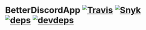 # BetterDiscordApp [![Travis][build-badge]][build] [![Snyk][snyk-badge]][snyk-url] [![deps][deps-badge]][deps-url] [![devdeps][devdeps-badge]][devdeps-url]

[build-badge]: https://img.shields.io/travis/SherOnDale/BetterDiscordApp/master.svg
[build]: https://travis-ci.org/SherOnDale/BetterDiscordApp

[snyk-badge]: https://snyk.io/test/github/SherOnDale/BetterDiscordApp/badge.svg
[snyk-url]: https://snyk.io/test/github/SherOnDale/BetterDiscordApp

[deps-badge]: https://david-dm.org/SherOnDale/BetterDiscordApp.svg
[deps-url]: https://david-dm.org/SherOnDale/BetterDiscordApp
[devdeps-badge]: https://david-dm.org/SherOnDale/BetterDiscordApp/dev-status.svg
[devdeps-url]: https://david-dm.org/SherOnDale/BetterDiscordApp?type=dev
